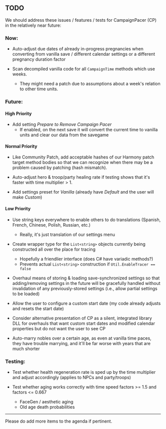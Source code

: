 ## TODO

We should address these issues / features / tests for CampaignPacer (CP) in the relatively near future:

### Now:

- Auto-adjust due dates of already in-progress pregnancies when converting from vanilla save / different calendar settings or a different pregnancy duration factor

- Scan decompiled vanilla code for all `CampaignTime` methods which use weeks.
  - They might need a patch due to assumptions about a week's relation to other time units.

### Future:

#### High Priority

- Add setting *Prepare to Remove Campaign Pacer*
  - If enabled, on the next save it will convert the current time to vanilla units and clear our data from the savegame


#### Normal Priority

- Like Community Patch, add acceptable hashes of our Harmony patch target method bodies so that we can recognize when there may be a problem caused by patching (hash mismatch).

- Auto-adjust hero & troop/party healing rate if testing shows that it's faster with time multiplier > 1.

- Add settings preset for *Vanilla* (already have *Default* and the user will make *Custom*)


#### Low Priority

- Use string keys everywhere to enable others to do translations (Spanish, French, Chinese, Polish, Russian, etc.)
  - Really, it's just translation of our settings menu

- Create wrapper type for the `List<string>` objects currently being constructed all over the place for tracing
  - Hopefully a friendlier interface (does C# have variadic methods?)
  - Prevents actual `List<string>` construction if `Util.EnableTracer == false`

- Overhaul means of storing & loading save-synchronized settings so that adding/removing settings in the future will be gracefully handled without invalidation of any previously-stored settings (i.e., allow partial settings to be loaded)

- Allow the user to configure a custom start date (my code already adjusts and resets the start date)

- Consider alternative presentation of CP as a silent, integrated library DLL for overhauls that want custom start dates and modified calendar properties but do not want the user to see CP

- Auto-marry nobles over a certain age, as even at vanilla time paces, they have trouble marrying, and it'll be far worse with years that are much shorter


### Testing:

- Test whether health regeneration rate is sped up by the time multiplier and adjust accordingly (applies to NPCs and party/troops)

- Test whether aging works correctly with time speed factors >= 1.5 and factors <= 0.667
  - FaceGen / aesthetic aging
  - Old age death probabilities 

---

Please do add more items to the agenda if pertinent.
